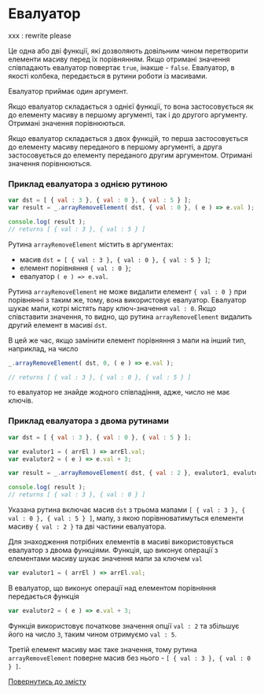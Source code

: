 # Евалуатор

xxx : rewrite please

Це одна або дві функції, які дозволяють довільним чином перетворити елементи масиву перед їх порівнянням. Якщо отримані значення співпадають евалуатор повертає <code>true</code>, інакше - <code>false</code>. Евалуатор, в якості колбека, передається в рутини роботи із масивами.

Евалуатор приймає один аргумент.

Якщо евалуатор складається з однієї функції, то вона застосовується як до елементу масиву в першому аргументі, так і до другого аргументу. Отримані значення порівнюються.

Якщо евалуатор складається з двох функцій, то перша застосовується до елементу масиву переданого в першому аргументі, а друга застосовується до елементу переданого другим аргументом. Отримані значення порівнюються.

### Приклад евалуатора з однією рутиною

```js
var dst = [ { val : 3 }, { val : 0 }, { val : 5 } ];
var result = _.arrayRemoveElement( dst, { val : 0 }, ( e ) => e.val );

console.log( result );
// returns [ { val : 3 }, { val : 5 } ]
```

Рутина `arrayRemoveElement` містить в аргументах:
- масив `dst = [ { val : 3 }, { val : 0 }, { val : 5 } ]`;
- елемент порівняння `{ val : 0 }`;
- евалуатор `( e ) => e.val`.

Рутина `arrayRemoveElement` не може видалити елемент `{ val : 0 }` при порівнянні з таким же, тому, вона використовує евалуатор. Евалуатор шукає мапи, котрі містять пару ключ-значення `val : 0`. Якщо співставити значення, то видно, що рутина `arrayRemoveElement` видалить другий елемент  в масиві `dst`.

В цей же час, якщо замінити елемент порівняння з мапи на інший тип, наприклад, на число

```js
_.arrayRemoveElement( dst, 0, ( e ) => e.val );  

// returns [ { val : 3 }, { val : 0 }, { val : 5 } ]
```

то евалуатор не знайде жодного співпадіння, адже, число не має ключів.

### Приклад евалуатора з двома рутинами

```js
var dst = [ { val : 3 }, { val : 0 }, { val : 5 } ];

var evalutor1 = ( arrEl ) => arrEl.val;
var evalutor2 = ( e ) => e.val + 3;

var result = _.arrayRemoveElement( dst, { val : 2 }, evalutor1, evalutor2 );

console.log( result );
// returns [ { val : 3 }, { val : 0 } ]
```

Указана рутина включає масив `dst` з трьома мапами `[ { val : 3 }, { val : 0 }, { val : 5 } ]`, мапу, з якою порівнюватимуться елементи масиву `{ val : 2 }` та дві частини евалуатора.

Для знаходження потрібних елементів в масиві використовується евалуатор з двома функціями. Функція, що виконує операції з елементами масиву шукає значення мапи за ключем `val`

```js
var evalutor1 = ( arrEl ) => arrEl.val;
```

В евалуатор, що виконує операції над елементом порівняння передається функція

```js
var evalutor2 = ( e ) => e.val + 3;
```

Функція використовує початкове значення опції `val : 2` та збільшує його на число `3`, таким чином отримуємо `val : 5`.

Третій елемент масиву має таке значення, тому рутина `arrayRemoveElement` поверне масив без нього - `[ { val : 3 }, { val : 0 } ]`.

[Повернутись до змісту](../README.md#Концепції)
